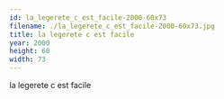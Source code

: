 ```yaml
---
id: la_legerete_c_est_facile-2000-60x73
filename: ./la_legerete_c_est_facile-2000-60x73.jpg
title: la legerete c est facile
year: 2000
height: 60
width: 73
---
```


la legerete c est facile
